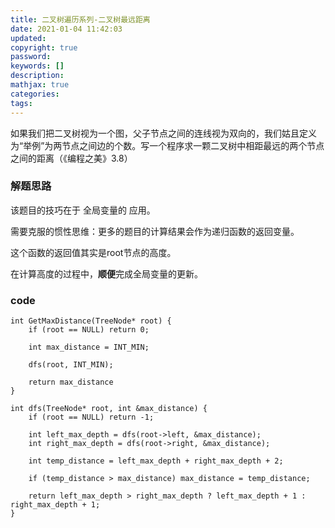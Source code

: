 ```yaml
---
title: 二叉树遍历系列-二叉树最远距离
date: 2021-01-04 11:42:03
updated:
copyright: true
password:
keywords: []
description: 
mathjax: true
categories:
tags: 
---
```


如果我们把二叉树视为一个图，父子节点之间的连线视为双向的，我们姑且定义为“举例”为两节点之间边的个数。写一个程序求一颗二叉树中相距最远的两个节点之间的距离（《编程之美》3.8）

### 解题思路

该题目的技巧在于 全局变量的 应用。

需要克服的惯性思维：更多的题目的计算结果会作为递归函数的返回变量。

这个函数的返回值其实是root节点的高度。

在计算高度的过程中，**顺便**完成全局变量的更新。

### code

```
int GetMaxDistance(TreeNode* root) {
    if (root == NULL) return 0;
    
    int max_distance = INT_MIN;

    dfs(root, INT_MIN);

    return max_distance
}

int dfs(TreeNode* root, int &max_distance) {
    if (root == NULL) return -1;

    int left_max_depth = dfs(root->left, &max_distance);
    int right_max_depth = dfs(root->right, &max_distance);

    int temp_distance = left_max_depth + right_max_depth + 2;

    if (temp_distance > max_distance) max_distance = temp_distance;

    return left_max_depth > right_max_depth ? left_max_depth + 1 : right_max_depth + 1;
}
```